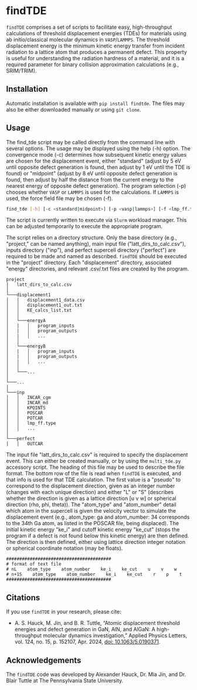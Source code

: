 # findTDE
`findTDE` comprises a set of scripts to facilitate easy, high-throughput calculations of threshold displacement energies (TDEs) for materials using ab initio/classical molecular dynamics in `VASP`/`LAMMPS`. The threshold displacement energy is the minimum kinetic energy transfer from incident radiation to a lattice atom that produces a permanent defect. This property is useful for understanding the radiation hardness of a material, and it is a required parameter for binary collision approximation calculations (e.g., SRIM/TRIM).

## Installation
Automatic installation is available with `pip install findtde`. The files may also be either downloaded manually or using `git clone`.

## Usage
The find_tde script may be called directly from the command line with several options. The usage may be displayed using the help (-h) option. The convergence mode (-c) determines how subsequent kinetic energy values are chosen for the displacement event, either "standard" (adjust by 5 eV until opposite defect generation is found, then adjust by 1 eV until the TDE is found) or "midpoint" (adjust by 8 eV until opposite defect generation is found, then adjust by half the distance from the current energy to the nearest energy of opposite defect generation). The program selection (-p) chooses whether `VASP` or `LAMMPS` is used for the calculations. If `LAMMPS` is used, the force field file may be chosen (-f).

```bash
find_tde [-h] [-c <standard|midpoint>] [-p <vasp|lammps>] [-f <lmp_ff.type>]
```

The script is currently written to execute via `Slurm` workload manager. This can be adjusted temporarily to execute the appropriate program. 

The script relies on a directory structure. Only the base directory (e.g., "project," can be named anything), main input file ("latt_dirs_to_calc.csv"), inputs directory ("inp"), and perfect supercell directory ("perfect") are required to be made and named as described. `findTDE` should be executed in the "project" directory. Each "displacement" directory, associated "energy" directories, and relevant .csv/.txt files are created by the program.

```
project
│   latt_dirs_to_calc.csv   
│
└───displacement1
│   │   displacement1_data.csv
│   │   displacement1_out.txt
│   │   KE_calcs_list.txt
│   │
│   └───energyA
│   |   │   program_inputs
│   |   │   program_outputs
│   |   │   ...
│   │
│   └───energyB
│   |   │   program_inputs
│   |   │   program_outputs
│   |   │   ...
│   │
│   └───...
│
└───...
│   
└───inp
│   │   INCAR_cgm
│   │   INCAR_md
│   │   KPOINTS
│   │   POSCAR
│   │   POTCAR
│   │   lmp_ff.type
│   │   ...
│   
└───perfect
|   │   OUTCAR
```

The input file "latt_dirs_to_calc.csv" is required to specify the displacement event. This can either be created manually, or by using the `multi_tde.py` accessory script. The heading of this file may be used to describe the file format. The bottom row of the file is read when `findTDE` is executed, and that info is used for that TDE calculation. The first value is a "pseudo" to correspond to the displacement direction, given as an integer number (changes with each unique direction) and either "L" or "S" (describes whether the direction is given as a lattice direction \[u v w\] or spherical direction (rho, phi, theta)). The "atom_type" and "atom_number" detail which atom in the supercell is given the velocity vector to simulate the displacement event (e.g., atom_type: ga and atom_number: 34 corresponds to the 34th Ga atom, as listed in the POSCAR file, being displaced). The initial kinetic energy "ke_i" and cutoff kinetic energy "ke_cut" (stops the program if a defect is not found below this kinetic energy) are then defined. The direction is then defined, either using lattice direction integer notation or spherical coordinate notation (may be floats).

```
########################################
# format of text file
# nL    atom_type    atom_number    ke_i    ke_cut    u    v    w
# n+1S    atom_type    atom_number    ke_i    ke_cut    r    p    t
########################################
```

## Citations
If you use `findTDE` in your research, please cite:
* A. S. Hauck, M. Jin, and B. R. Tuttle, “Atomic displacement threshold energies and defect generation in GaN, AlN, and AlGaN: A high-throughput molecular dynamics investigation,” Applied Physics Letters, vol. 124, no. 15, p. 152107, Apr. 2024, [doi: 10.1063/5.0190371](https://doi.org/10.1063/5.0190371).

## Acknowledgements
The `findTDE` code was developed by Alexander Hauck, Dr. Mia Jin, and Dr. Blair Tuttle at The Pennsylvania State University.
